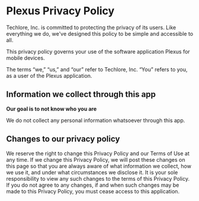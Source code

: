 # Plexus Privacy Policy

Techlore, Inc. is committed to protecting the privacy of its users. Like everything we do, we've designed this policy to be simple and accessible to all.

This privacy policy governs your use of the software application Plexus for mobile devices.

The terms “we,” “us,” and “our” refer to Techlore, Inc. “You” refers to you, as a user of the Plexus application.



## Information we collect through this app
**Our goal is to not know who you are**

We do not collect any personal information whatsoever through this app.



## Changes to our privacy policy
We reserve the right to change this Privacy Policy and our Terms of Use at any time. If we change this Privacy Policy, we will post these changes on this page so that you are always aware of what information we collect, how we use it, and under what circumstances we disclose it. It is your sole responsibility to view any such changes to the terms of this Privacy Policy. If you do not agree to any changes, if and when such changes may be made to this Privacy Policy, you must cease access to this application.
